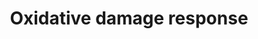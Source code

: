 ---
annotations:
- id: PW:0000378
  parent: regulatory pathway
  type: Pathway Ontology
  value: oxidative stress response pathway
- id: PW:0000378
  parent: regulatory pathway
  type: Pathway Ontology
  value: oxidative stress response pathway
authors:
- Khanspers
- Eweitz
- Egonw
citedin:
- link: PMC8200404
  title: Assessing the Contribution of Relative Macrophage Frequencies to Subcutaneous
    Adipose Tissue (2021)
- link: PMC9607846
  title: 'Discovering Common Pathogenic Mechanisms of COVID-19 and Parkinson Disease:
    An Integrated Bioinformatics Analysis (2022)'
- link: 10.3390/metabo14040226
  title: A System Biology Approach Reveals New Targets for Human Thyroid Gland Toxicity
    in Embryos and Adult Individuals (2024)
communities:
- ONTOX
description: This pathway shows how tissue is damaged when oxygen levels are not balanced
  and become too high.   Proteins on this pathway have targeted assays available via
  the [https://assays.cancer.gov/available_assays?wp_id=WP3941 CPTAC Assay Portal]
last-edited: 2021-05-16
ndex: a81b67e4-8b68-11eb-9e72-0ac135e8bacf
organisms:
- Homo sapiens
redirect_from:
- /index.php/Pathway:WP3941
- /instance/WP3941
- /instance/WP3941_r123242
revision: r123242
schema-jsonld:
- '@context': https://schema.org/
  '@id': https://wikipathways.github.io/pathways/WP3941.html
  '@type': Dataset
  creator:
    '@type': Organization
    name: WikiPathways
  description: This pathway shows how tissue is damaged when oxygen levels are not
    balanced and become too high.   Proteins on this pathway have targeted assays
    available via the [https://assays.cancer.gov/available_assays?wp_id=WP3941 CPTAC
    Assay Portal]
  keywords:
  - APAF1
  - BAD
  - BAG4
  - BAK1
  - BCL2
  - C1QA
  - C1QB
  - C1QC
  - C1R
  - C1S
  - C2
  - C3AR1
  - C4B
  - C5
  - C5AR1
  - CASP3
  - CASP9
  - CDC42
  - CDKN1A
  - CDKN1B
  - CDKN1C
  - CR2
  - CYCS
  - GADD45A
  - MAP2K4
  - MAP3K1
  - MAP3K9
  - MAPK10
  - MAPK13
  - NFKB1
  - NFKBIE
  - PCNA
  - TDP2
  - TNF
  - TNFRSF1B
  - TNK2
  - TRAF1
  - TRAF2
  - TRAF3
  - TRAF6
  license: CC0
  name: Oxidative damage response
seo: CreativeWork
title: Oxidative damage response
wpid: WP3941
---